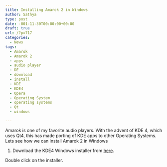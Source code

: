 ```yaml
---
title: Installing Amarok 2 in Windows
author: Sathya
type: post
date: -001-11-30T00:00:00+00:00
draft: true
url: /?p=717
categories:
  - News
tags:
  - Amarok
  - Amarok 2
  - apps
  - audio player
  - DE
  - download
  - install
  - KDE
  - KDE4
  - Opera
  - Operating System
  - operating systems
  - Qt
  - windows

---
```

Amarok is one of my favorite audio players. With the advent of KDE 4, which uses Qt4, this has made porting of KDE apps to other Operating Systems. Lets see how we can install Amarok 2 in Windows

1. Download the KDE4 Windows installer from [here][1].

Double click on the installer.

 [1]: http://www.winkde.org/pub/kde/ports/win32/installer/kdewin-installer-gui-latest.exe